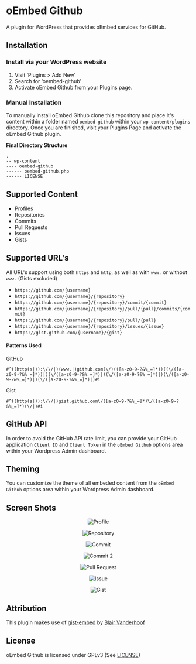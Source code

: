 # oEmbed Github
A plugin for WordPress that provides oEmbed services for GitHub.

## Installation

### Install via your WordPress website

1. Visit ‘Plugins > Add New’
2. Search for ‘oembed-github’
3. Activate oEmbed Github from your Plugins page.

### Manual Installation

To manually install oEmbed Github clone this repository and place it's content within a folder named `oembed-github` within your `wp-content/plugins` directory. Once you are finished, visit your Plugins Page and activate the oEmbed Github plugin.

**Final Directory Structure**
```
.
-- wp-content
---- oembed-github
------ oembed-github.php
------ LICENSE
```

## Supported Content

* Profiles
* Repositories
* Commits
* Pull Requests
* Issues
* Gists

## Supported URL's

All URL's support using both `https` and `http`, as well as with `www.` or without `www.` (Gists excluded)

* `https://github.com/{username}`
* `https://github.com/{username}/{repository}`
* `https://github.com/{username}/{repository}/commit/{commit}`
* `https://github.com/{username}/{repository}/pull/{pull}/commits/{commit}`
* `https://github.com/{username}/{repository}/pull/{pull}`
* `https://github.com/{username}/{repository}/issues/{issue}`
* `https://gist.github.com/{username}/{gist}`

#### Patterns Used

GitHub
```
#^((http(s|)):\/\/|)(www.|)github.com(\/)(([a-z0-9-?&%_=]*))((\/([a-z0-9-?&%_=]*))|)(\/([a-z0-9-?&%_=]*)|)(\/([a-z0-9-?&%_=]*)|)(\/([a-z0-9-?&%_=]*)|)(\/([a-z0-9-?&%_=]*)|)#i
```

Gist
```
#^((http(s|)):\/\/|)gist.github.com\/([a-z0-9-?&%_=]*)\/([a-z0-9-?&%_=]*)(\/|)#i
```

## GitHub API

In order to avoid the GitHub API rate limit, you can provide your GitHub application `Client ID` and `Client Token` in the `oEmbed Github` options area within your Wordpress Admin dashboard.

## Theming

You can customize the theme of all embeded content from the `oEmbed Github` options area within your Wordpress Admin dashboard.

## Screen Shots

<p align="center">
  <img src="https://i.imgur.com/TN9esTJ.png" alt="Profile">
</p>
<p align="center">
<img src="https://i.imgur.com/8N6GqXR.png" alt="Repository">
</p>
<p align="center">
<img src="https://i.imgur.com/KC4Mgda.png" alt="Commit">
</p>
<p align="center">
<img src="https://i.imgur.com/IvF4dLK.png" alt="Commit 2">
</p>
<p align="center">
<img src="https://i.imgur.com/FJjYS4w.png" alt="Pull Request">
</p>
<p align="center">
<img src="https://i.imgur.com/g7kZ2vH.png" alt="Issue">
</p>
<p align="center">
<img src="https://i.imgur.com/HETw7DJ.png" alt="Gist">
</p>

## Attribution

This plugin makes use of [gist-embed](https://github.com/blairvanderhoof/gist-embed) by [Blair Vanderhoof](https://github.com/blairvanderhoof)

## License

oEmbed Github is licensed under GPLv3 (See [LICENSE](https://github.com/nathan-fiscaletti/oembed-github/blob/master/LICENSE))
